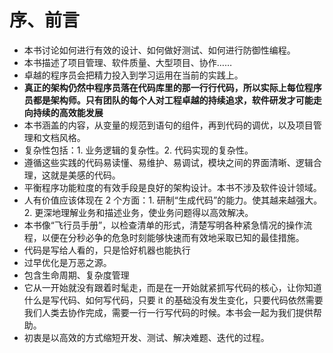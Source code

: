 # 序、前言

- 本书讨论如何进行有效的设计、如何做好测试、如何进行防御性编程。
- 本书描述了项目管理、软件质量、大型项目、协作……
- 卓越的程序员会把精力投入到学习运用在当前的实践上。
- **真正的架构仍然中程序员落在代码库里的那一行行代码，所以实际上每位程序员都是架构师。只有团队的每个人对工程卓越的持续追求，软件研发才可能走向持续的高效能发展**
- 本书涵盖的内容，从变量的规范到语句的组件，再到代码的调优，以及项目管理和文档风格。
- 复杂性包括：1. 业务逻辑的复杂性。2. 代码实现的复杂性。
- 遵循这些实践的代码易读懂、易维护、易调试，模块之间的界面清晰、逻辑合理，这就是美感的代码。
- 平衡程序功能粒度的有效手段是良好的架构设计。本书不涉及软件设计领域。
- 人有价值应该体现在 2 个方面：1. 研制“生成代码”的能力。使其越来越强大。 2. 更深地理解业务和描述业务，使业务问题得以高效解决。
- 本书像“飞行员手册”，以检查清单的形式，清楚写明各种紧急情况的操作流程，以便在分秒必争的危急时刻能够快速而有效地采取已知的最佳措施。
- 代码是写给人看的，只是恰好机器也能执行
- 过早优化是万恶之源。
- 包含生命周期、复杂度管理
- 它从一开始就没有跟着时髦走，而是在一开始就紧抓写代码的核心，让你知道什么是写代码、如何写代码，只要 it 的基础没有发生变化，只要代码依然需要我们人类去协作完成，需要一行一行写代码的时候。本书会一起为我们提供帮助。
- 初衷是以高效的方式缩短开发、测试、解决难题、迭代的过程。
